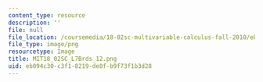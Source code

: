 ```yaml
---
content_type: resource
description: ''
file: null
file_location: /coursemedia/18-02sc-multivariable-calculus-fall-2010/eb094c30c3f18219de8fb9f73f1b3d28_MIT18_02SC_L7Brds_12.png
file_type: image/png
resourcetype: Image
title: MIT18_02SC_L7Brds_12.png
uid: eb094c30-c3f1-8219-de8f-b9f73f1b3d28
---
```

